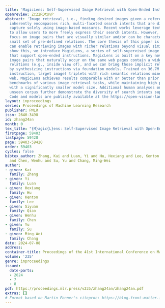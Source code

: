 ```yaml
---
title: 'MagicLens: Self-Supervised Image Retrieval with Open-Ended Instructions'
openreview: Zc22RDtsvP
abstract: 'Image retrieval, i.e., finding desired images given a reference image,
  inherently encompasses rich, multi-faceted search intents that are difficult to
  capture solely using image-based measures. Recent works leverage text instructions
  to allow users to more freely express their search intents. However, they primarily
  focus on image pairs that are visually similar and/or can be characterized by a
  small set of pre-defined relations. The core thesis of this paper is that text instructions
  can enable retrieving images with richer relations beyond visual similarity. To
  show this, we introduce MagicLens, a series of self-supervised image retrieval models
  that support open-ended instructions. MagicLens is built on a key novel insight:
  image pairs that naturally occur on the same web pages contain a wide range of implicit
  relations (e.g., inside view of), and we can bring those implicit relations explicit
  by synthesizing instructions via foundation models. Trained on 36.7M (query image,
  instruction, target image) triplets with rich semantic relations mined from the
  web, MagicLens achieves results comparable with or better than prior best on eight
  benchmarks of various image retrieval tasks, while maintaining high parameter efficiency
  with a significantly smaller model size. Additional human analyses on a 1.4M-image
  unseen corpus further demonstrate the diversity of search intents supported by MagicLens.
  Code and models are publicly available at the https://open-vision-language.github.io/MagicLens/.'
layout: inproceedings
series: Proceedings of Machine Learning Research
publisher: PMLR
issn: 2640-3498
id: zhang24an
month: 0
tex_title: "{M}agic{L}ens: Self-Supervised Image Retrieval with Open-Ended Instructions"
firstpage: 59403
lastpage: 59420
page: 59403-59420
order: 59403
cycles: false
bibtex_author: Zhang, Kai and Luan, Yi and Hu, Hexiang and Lee, Kenton and Qiao, Siyuan
  and Chen, Wenhu and Su, Yu and Chang, Ming-Wei
author:
- given: Kai
  family: Zhang
- given: Yi
  family: Luan
- given: Hexiang
  family: Hu
- given: Kenton
  family: Lee
- given: Siyuan
  family: Qiao
- given: Wenhu
  family: Chen
- given: Yu
  family: Su
- given: Ming-Wei
  family: Chang
date: 2024-07-08
address:
container-title: Proceedings of the 41st International Conference on Machine Learning
volume: '235'
genre: inproceedings
issued:
  date-parts:
  - 2024
  - 7
  - 8
pdf: https://proceedings.mlr.press/v235/zhang24an/zhang24an.pdf
extras: []
# Format based on Martin Fenner's citeproc: https://blog.front-matter.io/posts/citeproc-yaml-for-bibliographies/
---
```

